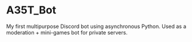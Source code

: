 # A35T_Bot

My first multipurpose Discord bot using asynchronous Python.
Used as a moderation + mini-games bot for private servers.
